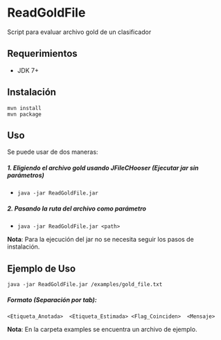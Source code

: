 
# ReadGoldFile
Script para evaluar archivo gold de un clasificador
## Requerimientos
- JDK 7+

## Instalación
```
mvn install
mvn package
```

## Uso
Se puede usar de dos maneras:
##### 1. Eligiendo el archivo gold usando JFileCHooser (Ejecutar jar sin parámetros)
- `java -jar ReadGoldFile.jar`

##### 2. Pasando la ruta del archivo como parámetro
- `java -jar ReadGoldFile.jar <path>`

**Nota**: Para la ejecución del jar no se necesita seguir los pasos de instalación.

## Ejemplo de Uso
`java -jar ReadGoldFile.jar /examples/gold_file.txt`
##### Formato (Separación por tab):

`<Etiqueta_Anotada>  <Etiqueta_Estimada> <Flag_Coinciden>  <Mensaje>`

**Nota**: En la carpeta examples se encuentra un archivo de ejemplo.
